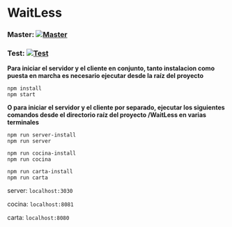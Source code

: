 # WaitLess 

### Master: [![Master](https://travis-ci.com/UNIZAR-30248-2018-GPS/WaitLess.svg?branch=master)](https://travis-ci.com/UNIZAR-30248-2018-GPS/WaitLess)
### Test: [![Test](https://travis-ci.com/UNIZAR-30248-2018-GPS/WaitLess.svg?branch=test)](https://travis-ci.com/UNIZAR-30248-2018-GPS/WaitLess)

**Para iniciar el servidor y el cliente en conjunto, tanto instalacion como puesta en marcha es necesario ejecutar desde la raíz del proyecto**
````
npm install
npm start
````
**O para iniciar el servidor y el cliente por separado, ejecutar los siguientes comandos desde el directorio raíz del proyecto /WaitLess en varias terminales**
````
npm run server-install
npm run server

npm run cocina-install
npm run cocina

npm run carta-install
npm run carta
````

server: `localhost:3030`

cocina: `localhost:8081`

carta: `localhost:8080`
